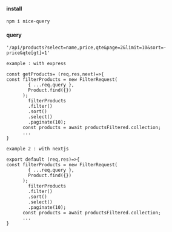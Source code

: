 #### install
```
npm i nice-query
```
#### query 
`'/api/products?select=name,price,qte&page=2&limit=10&sort=-price&qte[gt]=1'`

`example : with express`
```
const getProducts= (req,res,next)=>{
const filterProducts = new FilterRequest(
        { ...req.query },
        Product.find({})
      );
        filterProducts
        .filter()
        .sort()
        .select()
        .paginate(10);
      const products = await productsFiltered.collection;
      ...
}
```
`example 2 : with nextjs`
```
export default (req,res)=>{
const filterProducts = new FilterRequest(
        { ...req.query },
        Product.find({})
      );
        filterProducts
        .filter()
        .sort()
        .select()
        .paginate(10);
      const products = await productsFiltered.collection;
      ...
}
```
